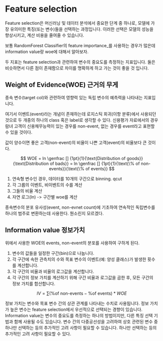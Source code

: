 
# Feature selection

Feature selection은 머신러닝 및 데이터 분석에서 중요한 단계 중 하나로, 모델에 가장 유의미한 특징(또는 변수)들을 선택하는 과정입니다. 이러한 선택은 모델의 성능을 향상시키고, 계산 비용을 줄여줄 수 있습니다.

보통 RandomForest Classifier의 feature importance_를 사용하는 경우가 많은데 information value랑 woe에 대해서 알아보자.

두 지표는 feature selection과 관련하여 변수의 중요도를 측정하는 지표입니다. 둘은 비슷하면서 다른 점이 존재함으로 차이를 명확하게 하고 가는 것이 좋을 것 입니다.

## Weight of Evidence(WOE) 근거의 무게

종속 변수(target col)와 관련하여 영향력 있는 독립 변수의 예측력을 나타내는 지표입니다.

여기서 이벤트(event)라는 개념이 존재하는데 로지스틱 회귀(이항 분류)에서 사용되던 것으로 두 개중의 하나의 class 혹은 label로 생각할 수 있다. 신용평가 자료에서의 경우람녀 고객이 신용채무능력이 있는 경우를 non-event, 없는 경우를 event라고 표현할 수 있을 것이다.

값이 양수이면 좋은 고객(non-event)의 비율이 나쁜 고객(event)의 비율보다 큰 것이다.

$$
WOE = ln \genfrac [] {1pt}{1}{\text{Distribution of goods}}{\text{Distribution of bads}} = ln \genfrac [] {1pt}{1}{\text{\% of non-events}}{\text{\% of events}}
$$

1. 연속형 변수인 경우, 데이터를 10개의 구간으로 binning. qcut
2. 각 그룹의 이벤트, 비이벤트의 수를 계산
3. 그들의 비율 계산
4. 자연 로그(ln) -> 구간별 woe를 계산

종속변수의 분포 유사성(event, non-evnet count)에 기초하여 연속적인 독립변수를 하나의 범주로 변환하는데 사용한다. 뭔소린지 모르겠다.

## Information value 정보가치

위에서 사용한 WOE의 events, non-event의 분포를 사용하여 구하게 된다.

1. 변수의 값들을 일정한 구간(bin)으로 나눕니다.
2. 각 구간에 속한 관측치의 수와 목표 변수의 이벤트(예: 양성 클래스)가 발생한 횟수를 계산합니다.
3. 각 구간의 비율과 비율의 로그값을 계산합니다.
4. 각 구간의 정보 가치를 계산하기 위해 구간 비율과 로그값을 곱한 후, 모든 구간의 정보 가치를 합산합니다.

$$
IV = \sum(\text{\% of non-events} - \text{\% of events}) * WOE
$$

정보 가치는 변수와 목표 변수 간의 상관 관계를 나타내는 수치로 사용됩니다. 정보 가치가 높은 변수는 feature selection에서 우선적으로 선택되는 경향이 있습니다.
Information value는 변수의 중요도를 측정하는 하나의 방법이지만, 다른 특징 선택 기법과 함께 사용될 수도 있습니다. 변수 간의 다중공선성을 고려하여 상호 관련된 변수 중 하나만 선택하는 등의 추가적인 고려 사항이 필요할 수 있습니다.
하나만 선택하는 등의 추가적인 고려 사항이 필요할 수 있다.
